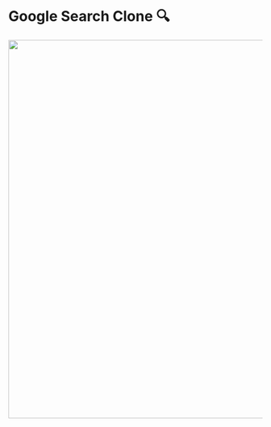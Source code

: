 # Google Search Clone 🔍

<img src="https://github.com/jagadeesh-k-2802/static-site-clones/assets/63912668/af15e7d4-3aa2-47d7-8c95-5f85c31f05a8" width="750" />
